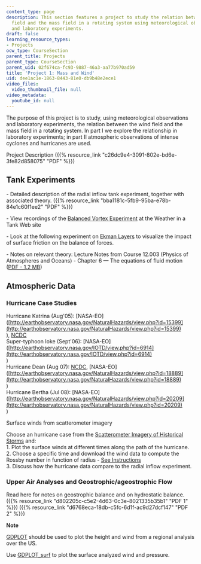 ```yaml
---
content_type: page
description: This section features a project to study the relation between the wind
  field and the mass field in a rotating system using meteorological observations
  and laboratory experiments.
draft: false
learning_resource_types:
- Projects
ocw_type: CourseSection
parent_title: Projects
parent_type: CourseSection
parent_uid: 02f674ca-fc93-9887-46a3-aa77b970ad59
title: 'Project 1: Mass and Wind'
uid: dee1ac1e-1863-8443-81e0-db9b48e2ece1
video_files:
  video_thumbnail_file: null
video_metadata:
  youtube_id: null
---
```

The purpose of this project is to study, using meteorological observations and laboratory experiments, the relation between the wind field and the mass field in a rotating system. In part I we explore the relationship in laboratory experiments; in part II atmospheric observations of intense cyclones and hurricanes are used.

Project Description ({{% resource_link "c26dc9e4-3091-802e-bd6e-3fe82d858075" "PDF" %}})

## Tank Experiments

\- Detailed description of the radial inflow tank experiment, together with associated theory. ({{% resource_link "bba1181c-5fb9-95ba-e78b-84e1c60f1ee2" "PDF" %}})

\- View recordings of the [Balanced Vortex Experiment](http://weathertank.mit.edu/links/projects/balanced-vortex-introduction/balanced-vortex-theory) at the Weather in a Tank Web site

\- Look at the following experiment on [Ekman Layers](http://weathertank.mit.edu/links/projects/ekman-layers-introduction) to visualize the impact of surface friction on the balance of forces.

\- Notes on relevant theory: Lecture Notes from Course 12.003 (Physics of Atmospheres and Oceans) - Chapter 6 — The equations of fluid motion ([PDF - 1.2 MB](http://weathertank.mit.edu/wp-content/uploads/2017/04/chap6.pdf))

## Atmospheric Data

### Hurricane Case Studies

Hurricane Katrina (Aug'05): \[NASA-EO\]([http://earthobservatory.nasa.gov/NaturalHazards/view.php?id=15399](http://earthobservatory.nasa.gov/NaturalHazards/view.php?id=15399)  
), [NCDC](https://www.ncdc.noaa.gov/sotc/tropical-cyclones/200508)   
Super-typhoon Ioke (Sept'06): \[NASA-EO\]([http://earthobservatory.nasa.gov/IOTD/view.php?id=6914](http://earthobservatory.nasa.gov/IOTD/view.php?id=6914)  
)  
Hurricane Dean (Aug 07): [NCDC](https://www.ncdc.noaa.gov/sotc/tropical-cyclones/200708), \[NASA-EO\]([http://earthobservatory.nasa.gov/NaturalHazards/view.php?id=18889](http://earthobservatory.nasa.gov/NaturalHazards/view.php?id=18889)  
)   
Hurricane Bertha (Jul 08): \[NASA-EO\]([http://earthobservatory.nasa.gov/NaturalHazards/view.php?id=20209](http://earthobservatory.nasa.gov/NaturalHazards/view.php?id=20209)  
)

Surface winds from scatterometer imagery

Choose an hurricane case from the [Scatterometer Imagery of Historical Storms](http://www.remss.com/) and:   
1\. Plot the surface winds at different times along the path of the hurricane.   
2\. Choose a specific time and download the wind data to compute the Rossby number in function of radius - [See Instructions](http://weatherclimatelab.mit.edu/scatterometer-instructions)   
3\. Discuss how the hurricane data compare to the radial inflow experiment.

### Upper Air Analyses and Geostrophic/ageostrophic Flow

Read here for notes on geostrophic balance and on hydrostatic balance. ({{% resource_link "d802205c-c5e2-4d63-0c3e-8021335b35b1" "PDF 1" %}}) ({{% resource_link "d6768eca-18db-c5fc-6d1f-ac9d27dcf147" "PDF 2" %}})

**Note**

[GDPLOT](http://ferrel.mit.edu/gempk/gdplot_surf.asp) should be used to plot the height and wind from a regional analysis over the US.

Use [GDPLOT\_surf](http://ferrel.mit.edu/gempk/gdplot_surf.asp) to plot the surface analyzed wind and pressure.